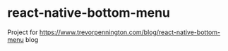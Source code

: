 # react-native-bottom-menu

Project for https://www.trevorpennington.com/blog/react-native-bottom-menu blog
